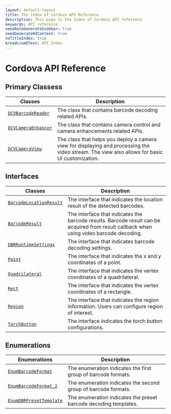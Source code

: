 ```yaml
---
layout: default-layout
title: The index of Cordova API Reference
description: This page is the index of Cordova API reference
keywords: API reference
needAutoGenerateSidebar: true
needGenerateH3Content: true
noTitleIndex: true
breadcrumbText: API Index
---
```


# Cordova API Reference

## Primary Classess

| Classes | Description |
| ------- | ----------- |
| [`DCVBarcodeReader`](barcode-reader.md) | The class that contains barcode decoding related APIs. |
| [`DCVCameraEnhancer`](camera-enhancer.md) | The class that contains camera control and camera enhancements related APIs. |
| [`DCVCameraView`](camera-view.md) | The class that helps you deploy a camera view for displaying and processing the video stream. The view also allows for basic UI customization. |

## Interfaces

| Classes | Description |
| ------- | ----------- |
| [`BarcodeLocationResult`](interface-barcode-location-result.md) | The interface that indicates the location result of the detected barcodes. |
| [`BarcodeResult`](interface-barcode-result.md) | The interface that indicates the barcode results. Barcode result can be acquired from result callback when using video barcode decoding. |
| [`DBRRuntimeSettings`](interface-dbr-runtime-settings.md) | The interface that indicates barcode decoding settings. |
| [`Point`](interface-point.md) | The interface that indicates the x and y coordinates of a point. |
| [`Quadrilateral`](interface-quadrilateral.md) | The interface that indicates the vertex coordinates of a quadrilateral.|
| [`Rect`](interface-rect.md) | The interface that indicates the vertex coordinates of a rectangle. |
| [`Region`](interface-region.md) | The interface that indicates the region information. Users can configure region of interest. |
| [`TorchButton`](interface-torch-button.md) | The interface indicates the torch button configurations. |

## Enumerations

| Enumerations | Description |
| ------------ | ----------- |
| [`EnumBarcodeFormat`](enum-barcode-format.md) | The enumeration indicates the first group of barcode formats. |
| [`EnumBarcodeFormat_2`](enum-barcode-format2.md) | The enumeration indicates the second group of barcode formats. |
| [`EnumDBRPresetTemplate`](enum-dbr-preset-template.md) | The enumeration indicates the preset barcode decoding templates. |
